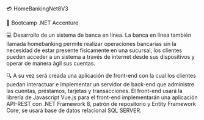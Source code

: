💳 HomeBankingNet8V3

📖 Bootcamp .NET Accenture

💻 Desarrollo de un sistema de banca en línea. La banca en línea también llamada homebanking permite realizar operaciones bancarias sin la necesidad de estar presente físicamente en una sucursal, los clientes pueden acceder a un sistema a través de internet desde sus dispositivos y operar de manera ágil sus cuentas.

🔍 A su vez será creada una aplicación de front-end con la cual los clientes puedan interactuar e implementar un servidor de back-end que administre las cuentas, préstamos, tarjetas y transacciones. El front-end usará la librería de Javascript Vue.js para el front-end implementarán una aplicación API-REST con .NET Framework 8, patrón de repositorio y Entity Framework Core, se usará base de datos relacional SQL SERVER.

